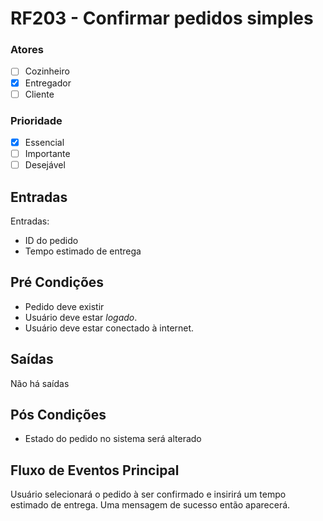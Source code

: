 # RF203 - Confirmar pedidos simples

### Atores

* [ ] Cozinheiro
* [x] Entregador
* [ ] Cliente

### Prioridade

* [x] Essencial
* [ ] Importante
* [ ] Desejável

## Entradas

Entradas:

* ID do pedido
* Tempo estimado de entrega

## Pré Condições

* Pedido deve existir
* Usuário deve estar _logado_.
* Usuário deve estar conectado à internet.

## Saídas

Não há saídas

## Pós Condições

* Estado do pedido no sistema será alterado

## Fluxo de Eventos Principal

Usuário selecionará o pedido à ser confirmado e insirirá um tempo estimado de entrega. Uma mensagem de sucesso então aparecerá.

